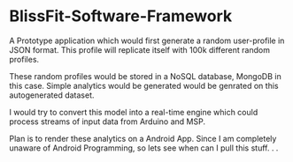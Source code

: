 BlissFit-Software-Framework
===========================

A Prototype application which would first generate a random user-profile in JSON format. This profile will replicate itself
with 100k different random profiles. 

These random profiles would be stored in a NoSQL database, MongoDB in this case. Simple analytics would be generated would 
be genrated on this autogenerated dataset.

I would try to convert this model into a real-time engine which could process streams of input data from Arduino and MSP.

Plan is to render these analytics on a Android App. Since I am completely unaware of Android Programming, so lets see when 
can I pull this stuff. . . 
